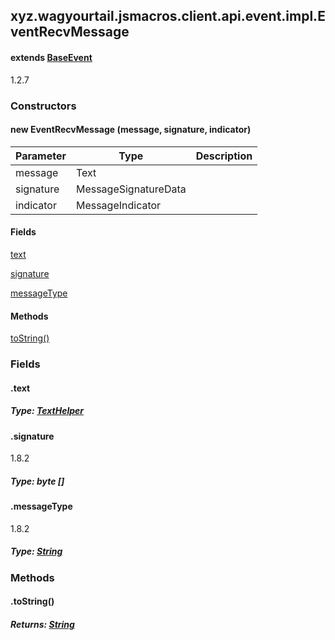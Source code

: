 

xyz.wagyourtail.jsmacros.client.api.event.impl.EventRecvMessage
---------------------------------------------------------------

#### extends [BaseEvent](1.9.2/xyz/wagyourtail/jsmacros/core/event/BaseEvent.html)

1.2.7

### Constructors

#### new EventRecvMessage (message, signature, indicator)

| Parameter | Type | Description |
|---|---|---|
| message | Text |  |
| signature | MessageSignatureData |  |
| indicator | MessageIndicator |  |



#### Fields

[text](#text)


[signature](#signature)


[messageType](#messageType)



#### Methods

[toString()](#toString-)



### Fields

#### .text


##### Type: [TextHelper](1.9.2/xyz/wagyourtail/jsmacros/client/api/helpers/TextHelper.html)



#### .signature

1.8.2


##### Type: byte []



#### .messageType

1.8.2


##### Type: [String](https://docs.oracle.com/javase/8/docs/api/index.html?java/lang/String.html)



### Methods

#### .toString()


##### Returns: [String](https://docs.oracle.com/javase/8/docs/api/index.html?java/lang/String.html)




